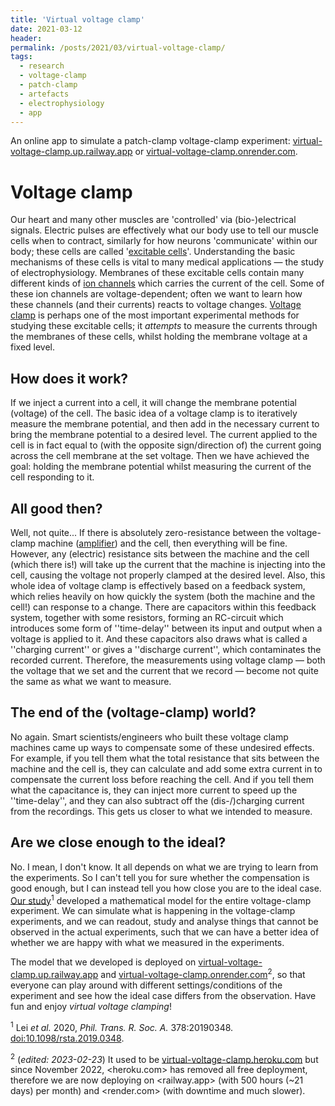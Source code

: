 ```yaml
---
title: 'Virtual voltage clamp'
date: 2021-03-12
header:
permalink: /posts/2021/03/virtual-voltage-clamp/
tags:
  - research
  - voltage-clamp
  - patch-clamp
  - artefacts
  - electrophysiology
  - app
---
```


An online app to simulate a patch-clamp voltage-clamp experiment:
[virtual-voltage-clamp.up.railway.app](https://virtual-voltage-clamp.up.railway.app/) or [virtual-voltage-clamp.onrender.com](https://virtual-voltage-clamp.onrender.com/).


Voltage clamp
======

Our heart and many other muscles are 'controlled' via (bio-)electrical signals.
Electric pulses are effectively what our body use to tell our muscle cells when to contract, similarly for how neurons 'communicate' within our body;
these cells are called '[excitable cells](https://en.wikipedia.org/wiki/Membrane_potential)'.
Understanding the basic mechanisms of these cells is vital to many medical applications &mdash; the study of electrophysiology.
Membranes of these excitable cells contain many different kinds of [ion channels](https://en.wikipedia.org/wiki/Ion_channel) which carries the current of the cell.
Some of these ion channels are voltage-dependent;
often we want to learn how these channels (and their currents) reacts to voltage changes.
[Voltage clamp](https://en.wikipedia.org/wiki/Voltage_clamp) is perhaps one of the most important experimental methods for studying these excitable cells;
it _attempts_ to measure the currents through the membranes of these cells, whilst holding the membrane voltage at a fixed level.


How does it work?
------
If we inject a current into a cell, it will change the membrane potential (voltage) of the cell.
The basic idea of a voltage clamp is to iteratively measure the membrane potential, and then add in the necessary current to bring the membrane potential to a desired level.
The current applied to the cell is in fact equal to (with the opposite sign/direction of) the current going across the cell membrane at the set voltage.
Then we have achieved the goal: holding the membrane potential whilst measuring the current of the cell responding to it.


All good then?
------
Well, not quite...
If there is absolutely zero-resistance between the voltage-clamp machine ([amplifier](https://en.wikipedia.org/wiki/Negative-feedback_amplifier)) and the cell, then everything will be fine.
However, any (electric) resistance sits between the machine and the cell (which there is!) will take up the current that the machine is injecting into the cell, causing the voltage not properly clamped at the desired level.
Also, this whole idea of voltage clamp is effectively based on a feedback system, which relies heavily on how quickly the system (both the machine and the cell!) can response to a change.
There are capacitors within this feedback system, together with some resistors, forming an RC-circuit which introduces some form of ''time-delay'' between its input and output when a voltage is applied to it.
And these capacitors also draws what is called a ''charging current'' or gives a ''discharge current'', which contaminates the recorded current.
Therefore, the measurements using voltage clamp &mdash; both the voltage that we set and the current that we record &mdash; become not quite the same as what we want to measure.


The end of the (voltage-clamp) world?
------
No again.
Smart scientists/engineers who built these voltage clamp machines came up ways to compensate some of these undesired effects.
For example, if you tell them what the total resistance that sits between the machine and the cell is, they can calculate and add some extra current in to compensate the current loss before reaching the cell.
And if you tell them what the capacitance is, they can inject more current to speed up the ''time-delay'', and they can also subtract off the (dis-/)charging current from the recordings.
This gets us closer to what we intended to measure.


Are we close enough to the ideal?
------
No.
I mean, I don't know.
It all depends on what we are trying to learn from the experiments.
So I can't tell you for sure whether the compensation is good enough, but I can instead tell you how close you are to the ideal case.
[Our study](https://doi.org/10.1098/rsta.2019.0348)<sup>1</sup> developed a mathematical model for the entire voltage-clamp experiment.
We can simulate what is happening in the voltage-clamp experiments, and we can readout, study and analyse things that cannot be observed in the actual experiments, such that we can have a better idea of whether we are happy with what we measured in the experiments.

The model that we developed is deployed on
[virtual-voltage-clamp.up.railway.app](https://virtual-voltage-clamp.up.railway.app/) and [virtual-voltage-clamp.onrender.com](https://virtual-voltage-clamp.onrender.com/)<sup>2</sup>,
so that everyone can play around with different settings/conditions of the experiment and see how the ideal case differs from the observation.
Have fun and enjoy _virtual voltage clamping_!


<sup>1</sup> Lei _et al._ 2020, _Phil. Trans. R. Soc. A._ 378:20190348. [doi:10.1098/rsta.2019.0348](https://doi.org/10.1098/rsta.2019.0348).

<sup>2</sup> (_edited: 2023-02-23_) It used to be [virtual-voltage-clamp.heroku.com](https://virtual-voltage-clamp.heroku.com/) but since November 2022, <heroku.com> has removed all free deployment, therefore we are now deploying on <railway.app> (with 500 hours (~21 days) per month) and <render.com> (with downtime and much slower).

